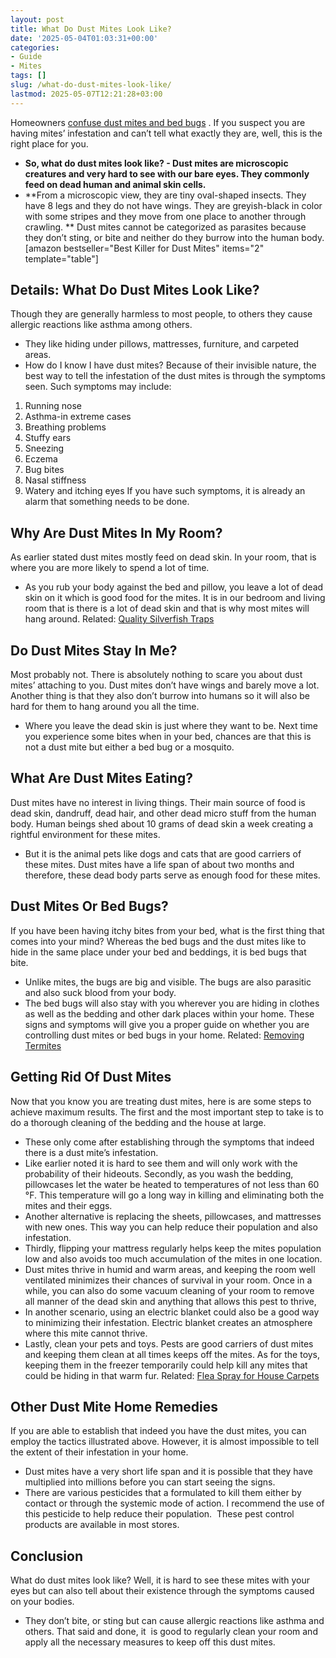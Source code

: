 ```yaml
---
layout: post
title: What Do Dust Mites Look Like?
date: '2025-05-04T01:03:31+00:00'
categories:
- Guide
- Mites
tags: []
slug: /what-do-dust-mites-look-like/
lastmod: 2025-05-07T12:21:28+03:00
---
```


Homeowners
[confuse dust mites and bed bugs](https://pestpolicy.com/bed-bugs-vs-mites/)
. If you suspect you are having mites’ infestation and can’t tell what exactly they are, well, this is the right place for you.
- **So, what do dust mites look like? - Dust mites are microscopic creatures and very hard to see with our bare eyes. They commonly feed on dead human and animal skin cells.**
- **From a microscopic view, they are tiny oval-shaped insects. They have 8 legs and they do not have wings. They are greyish-black in color with some stripes and they move from one place to another through crawling. **
Dust mites cannot be categorized as parasites because they don’t sting, or bite and neither do they burrow into the human body.
[amazon bestseller="Best Killer for Dust Mites" items="2" template="table"]
## Details: What Do Dust Mites Look Like?
Though they are generally harmless to most people, to others they cause allergic reactions like asthma among others.
- They like hiding under pillows, mattresses, furniture, and carpeted areas.
- How do I know I have dust mites? Because of their invisible nature, the best way to tell the infestation of the dust mites is through the symptoms seen.
Such symptoms may include:
1. Running nose
2. Asthma-in extreme cases
3. Breathing problems
4. Stuffy ears
5. Sneezing
6. Eczema
7. Bug bites
8. Nasal stiffness
9. Watery and itching eyes
If you have such symptoms, it is already an alarm that something needs to be done.
## Why Are Dust Mites In My Room?
As earlier stated dust mites mostly feed on dead skin. In your room, that is where you are more likely to spend a lot of time.
- As you rub your body against the bed and pillow, you leave a lot of dead skin on it which is good food for the mites.
It is in our bedroom and living room that is there is a lot of dead skin and that is why most mites will hang around.
Related:
[Quality Silverfish Traps](https://pestpolicy.com/best-silverfish-traps/)
## Do Dust Mites Stay In Me?
Most probably not. There is absolutely nothing to scare you about dust mites’ attaching to you. Dust mites don’t have wings and barely move a lot.
Another thing is that they also don’t burrow into humans so it will also be hard for them to hang around you all the time.
- Where you leave the dead skin is just where they want to be.
Next time you experience some bites when in your bed, chances are that this is not a dust mite but either a bed bug or a mosquito.
## What Are Dust Mites Eating?
Dust mites have no interest in living things. Their main source of food is dead skin, dandruff, dead hair, and other dead micro stuff from the human body.
Human beings shed about 10 grams of dead skin a week creating a rightful environment for these mites.
- But it is the animal pets like dogs and cats that are good carriers of these mites.
Dust mites have a life span of about two months and therefore, these dead body parts serve as enough food for these mites.
## Dust Mites Or Bed Bugs?
If you have been having itchy bites from your bed, what is the first thing that comes into your mind?
Whereas the bed bugs and the dust mites like to hide in the same place under your bed and beddings, it is bed bugs that bite.
- Unlike mites, the bugs are big and visible. The bugs are also parasitic and also suck blood from your body.
- The bed bugs will also stay with you wherever you are hiding in clothes as well as the bedding and other dark places within your home.
These signs and symptoms will give you a proper guide on whether you are controlling dust mites or bed bugs in your home.
Related:
[Removing Termites](https://pestpolicy.com/how-to-get-rid-of-termites/)
## Getting Rid Of Dust Mites
Now that you know you are treating dust mites, here is are some steps to achieve maximum results.
The first and the most important step to take is to do a thorough cleaning of the bedding and the house at large.
- These only come after establishing through the symptoms that indeed there is a dust mite’s infestation.
- Like earlier noted it is hard to see them and will only work with the probability of their hideouts.
Secondly, as you wash the bedding, pillowcases let the water be heated to temperatures of not less than 60 °F. This temperature will go a long way in killing and eliminating both the mites and their eggs.
- Another alternative is replacing the sheets, pillowcases, and mattresses with new ones. This way you can help reduce their population and also infestation.
- Thirdly, flipping your mattress regularly helps keep the mites population low and also avoids too much accumulation of the mites in one location.
- Dust mites thrive in humid and warm areas, and keeping the room well ventilated minimizes their chances of survival in your room.
Once in a while, you can also do some vacuum cleaning of your room to remove all manner of the dead skin and anything that allows this pest to thrive,
- In another scenario, using an electric blanket could also be a good way to minimizing their infestation. Electric blanket creates an atmosphere where this mite cannot thrive.
- Lastly, clean your pets and toys. Pests are good carriers of dust mites and keeping them clean at all times keeps off the mites.
As for the toys, keeping them in the freezer temporarily could help kill any mites that could be hiding in that warm fur.
Related:
[Flea Spray for House Carpets](https://pestpolicy.com/best-flea-spray-for-house-carpets/)
## Other Dust Mite Home Remedies
If you are able to establish that indeed you have the dust mites, you can employ the tactics illustrated above.
However, it is almost impossible to tell the extent of their infestation in your home.
- Dust mites have a very short life span and it is possible that they have multiplied into millions before you can start seeing the signs.
- There are various pesticides that a formulated to kill them either by contact or through the systemic mode of action.
I recommend the use of this pesticide to help reduce their population.  These pest control products are available in most stores.
## Conclusion
What do dust mites look like? Well, it is hard to see these mites with your eyes but can also tell about their existence through the symptoms caused on your bodies.
- They don’t bite, or sting but can cause allergic reactions like asthma and others.
That said and done, it  is good to regularly clean your room and apply all the necessary measures to keep off this dust mites.
